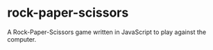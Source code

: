 # rock-paper-scissors
A Rock-Paper-Scissors game written in JavaScript  to play against the computer.
